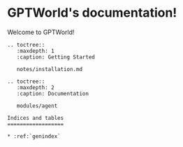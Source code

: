 GPTWorld's documentation!
=====================================

Welcome to GPTWorld!



```{eval-rst}
.. toctree::
   :maxdepth: 1
   :caption: Getting Started

   notes/installation.md

.. toctree::
   :maxdepth: 2
   :caption: Documentation

   modules/agent

Indices and tables
==================

* :ref:`genindex`

```